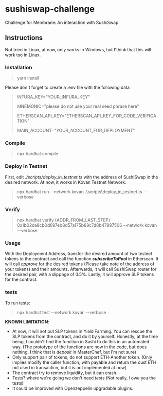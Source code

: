# sushiswap-challenge
Challenge for Membrane: An interaction with SushiSwap.

## Instructions
Not tried in Linux, at now, only works in Windows, but I'think that this will work too in Linux.

### Installation
> yarn install

Please don't forget to create a .env file with the following data:

>INFURA_KEY="YOUR_INFURA_KEY"
>
>MNEMONIC="please do not use your real seed phrase here"
>
>ETHERSCAN_API_KEY="ETHERSCAN_API_KEY_FOR_CODE_VERIFICATION"
>
>MAIN_ACCOUNT="YOUR_ACCOUNT_FOR_DEPLOYMENT"

### Compile
> npx hardhat compile

### Deploy in Testnet
First, edit _./scripts/deploy_in_testnet.ts_ with the address of SushiSwap in the desired network. At now, it works in Kovan Testnet Network.

> npx hardhat run --network kovan .\scripts\deploy_in_testnet.ts --verbose

### Verify
> npx hardhat verify {ADDR_FROM_LAST_STEP} 0x1b02da8cb0d097eb8d57a175b88c7d8b47997506 --network kovan  --verbose

### Usage
With the Deployment Address, transfer the desired amount of two testnet tokens to the contract and call the function **_subscribeToPool_** in Etherscan.
It will call _approve_ for the desired tokens (Please take note of the address of your tokens) and their amounts.
Afterwards, it will call SushiSwap router for the desired pair, with a slippage of 0.5%.
Lastly, it will approve SLP tokens for the contract.

### tests
To run tests: 
> npx hardhat test --network kovan  --verbose

**KNOWN LIMITATION**: 
- At now, it will not put SLP tokens in Yield Farming. You can rescue the SLP tokens from the contract, and do it by yourself. Honestly, at the time being, I couldn't find the function in Sushi to do this in an automated way. (The prototype of the functions are now in the code, but does nothing. I think that is _deposit_ in MasterChef, but I'm not sure)
- Only support pair of tokens, do not support ETH-Another token. (Only implies modify the caller function, with payable and return the dust ETH not used in transaction, but it is not implemented at now)
- The contract try to remove liquidity, but it can crash.
- Tests? where we're going we don't need *tests* (Not really, I owe you the tests)
- It could be improved with Openzeppelin upgradable plugins.